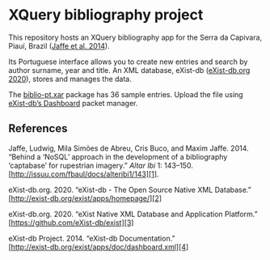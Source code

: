 # XQuery bibliography project

This repository hosts an XQuery bibliography app for the Serra
da Capivara, Piauí, Brazil ([Jaffe et al. 2014][1]).

Its Portuguese interface allows you to create new entries and
search by author surname, year and title. An XML database,
eXist-db ([eXist-db.org 2020][2]), stores and manages the data. 

The [biblio-pt.xar][XAR] package has 36 sample entries. Upload
the file using [eXist-db’s Dashboard][4] packet manager.

## References

Jaffe, Ludwig, Mila Simões de Abreu, Cris Buco, and Maxim Jaffe. 2014.
“Behind a ‘NoSQL’ approach in the development of a bibliography
‘captabase’ for rupestrian imagery.”
*Altar Ibi* 1: 143–150.  
[http://issuu.com/fbaul/docs/alteribi1/143][1].

[1]: http://issuu.com/fbaul/docs/alteribi1/143

[Jaffe et al. 2014]: http://issuu.com/fbaul/docs/alteribi1/143

eXist-db.org. 2020.
“eXist-db - The Open Source Native XML Database.”  
[http://exist-db.org/exist/apps/homepage/][2]

[2]: http://exist-db.org/exist/apps/homepage/

eXist-db.org. 2020.
“eXist Native XML Database and Application Platform.”  
[https://github.com/eXist-db/exist][3]

[3]: https://github.com/eXist-db/exist

[eXist-db.org 2020]: https://github.com/eXist-db/exist

eXist-db Project. 2014.
“eXist-db Documentation.”  
[http://exist-db.org/exist/apps/doc/dashboard.xml][4]

[4]: http://exist-db.org/exist/apps/doc/dashboard.xml

[XAR]: https://github.com/Project4Dimensions/xqueryBiblio/raw/master/biblio-pt.xar
